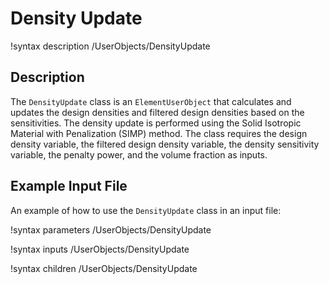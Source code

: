 # Density Update

!syntax description /UserObjects/DensityUpdate

## Description

The `DensityUpdate` class is an `ElementUserObject` that calculates and updates the design densities and filtered design densities based on the sensitivities. The density update is performed using the Solid Isotropic Material with Penalization (SIMP) method. The class requires the design density variable, the filtered design density variable, the density sensitivity variable, the penalty power, and the volume fraction as inputs.

## Example Input File

An example of how to use the `DensityUpdate` class in an input file:




!syntax parameters /UserObjects/DensityUpdate

!syntax inputs /UserObjects/DensityUpdate

!syntax children /UserObjects/DensityUpdate
